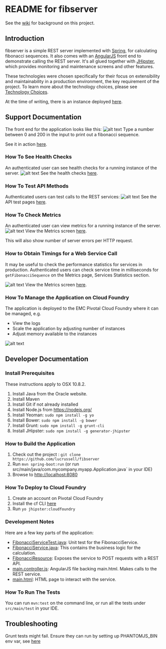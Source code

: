 README for fibserver
====================

See the [wiki](https://github.com/lucrussell/fibserver/wiki) for background on this project.

## Introduction
fibserver is a simple REST server implemented with [Spring](http://spring.io/guides/gs/rest-service/), for calculating fibonacci sequences. It also comes with an [AngularJS](http://angularjs.org) front end to demonstrate calling the REST server. It's all glued together with [JHipster](https://jhipster.github.io/tech_stack.html), which provides monitoring and maintenance screens and other features.

These technologies were chosen specifically for their focus on extensibility and maintainability in a production environment, the key requirement of the project. To learn more about the technology choices, please see [Technology Choices](https://github.com/lucrussell/fibserver/wiki#technology-choices).

At the time of writing, there is an instance deployed [here](http://fibserver.cfapps.io/#/).

## Support Documentation
The front end for the application looks like this:
![alt text](https://github.com/lucrussell/fibserver/blob/master/doc-images/home.png)
Type a number between 0 and 200 in the input to print out a fibonacci sequence.

See it in action [here](http://fibserver.cfapps.io).

### How To See Health Checks
An authenticated user can see health checks for a running instance of the server.
![alt text](https://github.com/lucrussell/fibserver/blob/master/doc-images/health.png)
See the health checks [here](http://fibserver.cfapps.io/#/health).

### How To Test API Methods
Authenticated users can test calls to the REST services:
![alt text](https://github.com/lucrussell/fibserver/blob/master/doc-images/api2.png)
See the API test pages [here](http://fibserver.cfapps.io/#/docs).

### How To Check Metrics
An authenticated user can view metrics for a running instance of the server.
![alt text](https://github.com/lucrussell/fibserver/blob/master/doc-images/metrics.png)
View the Metrics screen [here](http://fibserver.cfapps.io/#/metrics).

This will also show number of server errors per HTTP request.

### How to Obtain Timings for a Web Service Call
It may be useful to check the performance statistics for services in production. Authenticated users can check service time in milliseconds for `getFibonacciSequence` on the Metrics page, Services Statistics section.

![alt text](https://github.com/lucrussell/fibserver/blob/master/doc-images/statistics.png)
View the Metrics screen [here](http://fibserver.cfapps.io/#/metrics).

### How To Manage the Application on Cloud Foundry
The application is deployed to the EMC Pivotal Cloud Foundry where it can be managed, e.g. 
* View the logs
* Scale the application by adjusting number of instances
* Adjust memory available to the instances

![alt text](https://github.com/lucrussell/fibserver/blob/master/doc-images/cloudfoundry.png)

## Developer Documentation
### Install Prerequisites
These instructions apply to OSX 10.8.2.

1. Install Java from the Oracle website.
1. Install Maven
1. Install Git if not already installed
1. Install Node.js from https://nodejs.org/
1. Install Yeoman: `sudo npm install -g yo`
1. Install Bower: `sudo npm install -g bower`
1. Install Grunt: `sudo npm install -g grunt-cli`
1. Install JHipster: `sudo npm install -g generator-jhipster`

### How to Build the Application 
1. Check out the project : `git clone https://github.com/lucrussell/fibserver`
1. Run `mvn spring-boot:run` (or run src/main/java/com.mycompany.myapp.Application.java` in your IDE)
1. Browse to [http://localhost:8080](http://localhost:8080)

### How To Deploy to Cloud Foundry
1. Create an account on Pivotal Cloud Foundry 
1. Install the cf CLI [here](http://docs.cloudfoundry.org/devguide/installcf/install-go-cli.html)
1. Run `yo jhipster:cloudfoundry`

### Development Notes

Here are a few key parts of the application:

* [FibonacciServiceTest.java](https://github.com/lucrussell/fibserver/blob/8b0619b9c004f48bd8171efae074186992621ebf/src/test/java/com/mycompany/myapp/service/FibonacciServiceTest.java): Unit test for the FibonacciService.
* [FibonacciService.java](https://github.com/lucrussell/fibserver/blob/master/src/main/java/com/mycompany/myapp/service/FibonacciService.java): This contains the business logic for the calculation. 
* [FibonacciResource](https://github.com/lucrussell/fibserver/blob/master/src/main/java/com/mycompany/myapp/web/rest/FibonacciResource.java): Exposes the service to POST requests with a REST API.
* [main.controller.js](https://github.com/lucrussell/fibserver/blob/master/src/main/webapp/scripts/app/main/main.controller.js): AngularJS file backing main.html. Makes calls to the REST service.
* [main.html](https://github.com/lucrussell/fibserver/blob/master/src/main/webapp/scripts/app/main/main.html): HTML page to interact with the service.

### How To Run The Tests
You can run `mvn:test` on the command line, or run all the tests under `src/main/test` in your IDE.


## Troubleshooting
Grunt tests might fail. Ensure they can run by setting up PHANTOMJS_BIN env var, see [here](http://stackoverflow.com/questions/28336214/no-binary-for-phantomjs-browser-on-your-platform-please-set-phantomjs-bin-en)
